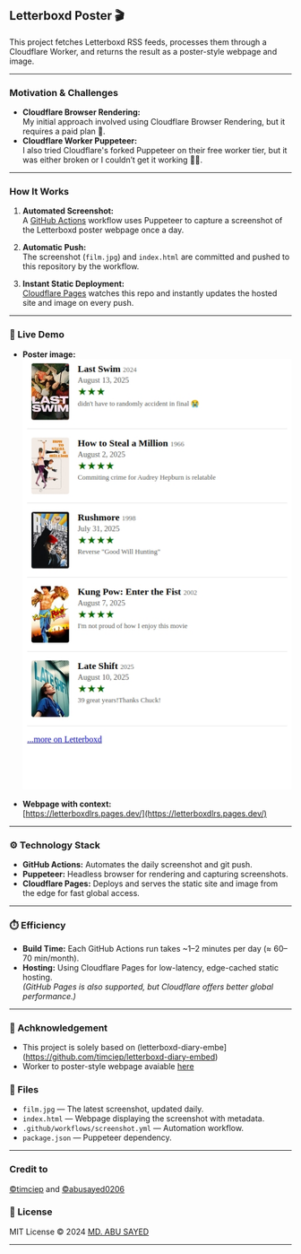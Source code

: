 ## Letterboxd Poster 🎬

This project fetches Letterboxd RSS feeds, processes them through a Cloudflare Worker, and returns the result as a poster-style webpage and image.

---

### Motivation & Challenges

- **Cloudflare Browser Rendering:**  
  My initial approach involved using Cloudflare Browser Rendering, but it requires a paid plan 💸.
- **Cloudflare Worker Puppeteer:**  
  I also tried Cloudflare's forked Puppeteer on their free worker tier, but it was either broken or I couldn’t get it working 🤷‍♂️.

---

### How It Works

1. **Automated Screenshot:**  
   A [GitHub Actions](.github/workflows/screenshot.yml) workflow uses Puppeteer to capture a screenshot of the Letterboxd poster webpage once a day.

2. **Automatic Push:**  
   The screenshot (`film.jpg`) and `index.html` are committed and pushed to this repository by the workflow.

3. **Instant Static Deployment:**  
   [Cloudflare Pages](https://pages.cloudflare.com/) watches this repo and instantly updates the hosted site and image on every push.

---

### 🚀 Live Demo

- **Poster image:**  
  ![Daily Letterboxd Poster](https://github.com/laminthurein1411/film-page-screenshot/blob/main/film.jpg)

- **Webpage with context:**  
  [https://letterboxdlrs.pages.dev/](https://letterboxdlrs.pages.dev/)

---

### ⚙️ Technology Stack

- **GitHub Actions:** Automates the daily screenshot and git push.
- **Puppeteer:** Headless browser for rendering and capturing screenshots.
- **Cloudflare Pages:** Deploys and serves the static site and image from the edge for fast global access.

---

### ⏱️ Efficiency

- **Build Time:** Each GitHub Actions run takes ~1–2 minutes per day (≈ 60–70 min/month).
- **Hosting:** Using Cloudflare Pages for low-latency, edge-cached static hosting.  
  *(GitHub Pages is also supported, but Cloudflare offers better global performance.)*

---

### 🙏 Achknowledgement

- This project is solely based on (letterboxd-diary-embe](https://github.com/timciep/letterboxd-diary-embed)
- Worker to poster-style webpage avaiable [here](https://github.com/abusayed0206/letterboxd-diary-embed)

### 📂 Files

- `film.jpg` — The latest screenshot, updated daily.
- `index.html` — Webpage displaying the screenshot with metadata.
- `.github/workflows/screenshot.yml` — Automation workflow.
- `package.json` — Puppeteer dependency.

---
### Credit to
 [©️timciep](https://github.com/timciep/letterboxd-diary-embed) and [©️abusayed0206](https://github.com/abusayed0206/film-page-screenshot)
 
### 📜 License

MIT License © 2024 [MD. ABU SAYED](https://github.com/abusayed0206)

---
